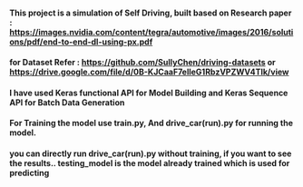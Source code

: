#### This project is a simulation of Self Driving, built based on Research paper : https://images.nvidia.com/content/tegra/automotive/images/2016/solutions/pdf/end-to-end-dl-using-px.pdf

#### for Dataset Refer : https://github.com/SullyChen/driving-datasets  or https://drive.google.com/file/d/0B-KJCaaF7elleG1RbzVPZWV4Tlk/view

#### I have used Keras functional API for Model Building and Keras Sequence API for Batch Data Generation
#### For Training the model use train.py, And drive_car(run).py for running the model.
#### you can directly run drive_car(run).py without training, if you want to see the results.. testing_model is the model already trained which is used for predicting
